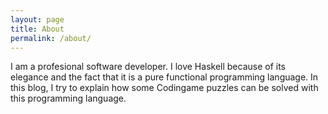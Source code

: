 ```yaml
---
layout: page
title: About
permalink: /about/
---
```


I am a profesional software developer. I love Haskell because of its elegance and the fact that it is a pure functional programming language. In this blog, I try to explain how some Codingame puzzles can be solved with this programming language.
